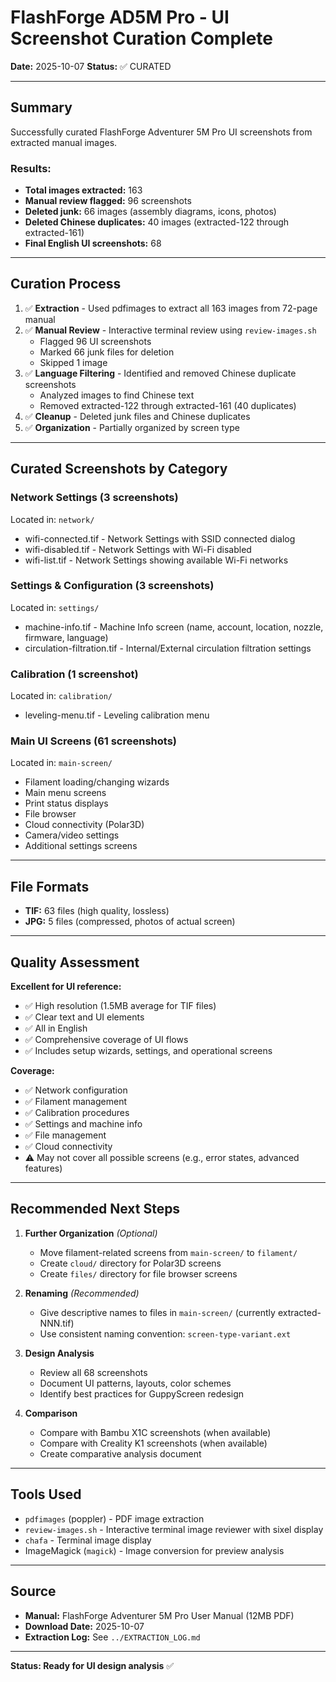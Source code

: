 # FlashForge AD5M Pro - UI Screenshot Curation Complete

**Date:** 2025-10-07
**Status:** ✅ CURATED

---

## Summary

Successfully curated FlashForge Adventurer 5M Pro UI screenshots from extracted manual images.

### Results:
- **Total images extracted:** 163
- **Manual review flagged:** 96 screenshots
- **Deleted junk:** 66 images (assembly diagrams, icons, photos)
- **Deleted Chinese duplicates:** 40 images (extracted-122 through extracted-161)
- **Final English UI screenshots:** 68

---

## Curation Process

1. ✅ **Extraction** - Used pdfimages to extract all 163 images from 72-page manual
2. ✅ **Manual Review** - Interactive terminal review using `review-images.sh`
   - Flagged 96 UI screenshots
   - Marked 66 junk files for deletion
   - Skipped 1 image
3. ✅ **Language Filtering** - Identified and removed Chinese duplicate screenshots
   - Analyzed images to find Chinese text
   - Removed extracted-122 through extracted-161 (40 duplicates)
4. ✅ **Cleanup** - Deleted junk files and Chinese duplicates
5. ✅ **Organization** - Partially organized by screen type

---

## Curated Screenshots by Category

### Network Settings (3 screenshots)
Located in: `network/`
- wifi-connected.tif - Network Settings with SSID connected dialog
- wifi-disabled.tif - Network Settings with Wi-Fi disabled
- wifi-list.tif - Network Settings showing available Wi-Fi networks

### Settings & Configuration (3 screenshots)
Located in: `settings/`
- machine-info.tif - Machine Info screen (name, account, location, nozzle, firmware, language)
- circulation-filtration.tif - Internal/External circulation filtration settings

### Calibration (1 screenshot)
Located in: `calibration/`
- leveling-menu.tif - Leveling calibration menu

### Main UI Screens (61 screenshots)
Located in: `main-screen/`
- Filament loading/changing wizards
- Main menu screens
- Print status displays
- File browser
- Cloud connectivity (Polar3D)
- Camera/video settings
- Additional settings screens

---

## File Formats

- **TIF:** 63 files (high quality, lossless)
- **JPG:** 5 files (compressed, photos of actual screen)

---

## Quality Assessment

**Excellent for UI reference:**
- ✅ High resolution (1.5MB average for TIF files)
- ✅ Clear text and UI elements
- ✅ All in English
- ✅ Comprehensive coverage of UI flows
- ✅ Includes setup wizards, settings, and operational screens

**Coverage:**
- ✅ Network configuration
- ✅ Filament management
- ✅ Calibration procedures
- ✅ Settings and machine info
- ✅ File management
- ✅ Cloud connectivity
- ⚠️  May not cover all possible screens (e.g., error states, advanced features)

---

## Recommended Next Steps

1. **Further Organization** *(Optional)*
   - Move filament-related screens from `main-screen/` to `filament/`
   - Create `cloud/` directory for Polar3D screens
   - Create `files/` directory for file browser screens

2. **Renaming** *(Recommended)*
   - Give descriptive names to files in `main-screen/` (currently extracted-NNN.tif)
   - Use consistent naming convention: `screen-type-variant.ext`

3. **Design Analysis**
   - Review all 68 screenshots
   - Document UI patterns, layouts, color schemes
   - Identify best practices for GuppyScreen redesign

4. **Comparison**
   - Compare with Bambu X1C screenshots (when available)
   - Compare with Creality K1 screenshots (when available)
   - Create comparative analysis document

---

## Tools Used

- `pdfimages` (poppler) - PDF image extraction
- `review-images.sh` - Interactive terminal image reviewer with sixel display
- `chafa` - Terminal image display
- ImageMagick (`magick`) - Image conversion for preview analysis

---

## Source

- **Manual:** FlashForge Adventurer 5M Pro User Manual (12MB PDF)
- **Download Date:** 2025-10-07
- **Extraction Log:** See `../EXTRACTION_LOG.md`

---

**Status: Ready for UI design analysis** ✅

